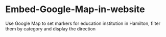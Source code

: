 # Embed-Google-Map-in-website
Use Google Map to set markers for education institution in Hamilton, filter them by category and display the direction
